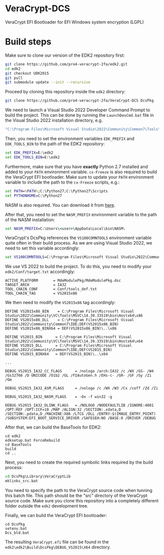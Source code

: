 # VeraCrypt-DCS
VeraCrypt EFI Bootloader for EFI Windows system encryption (LGPL)

# Build steps

Make sure to clone our version of the EDK2 repository first:
```bash
git clone https://github.com/pro4-veracrypt-2fa/edk2.git
cd edk2
git checkout UDK2015
git pull
git submodule update --init --recursive
```

Proceed by cloning this repository inside the `edk2` directory:
```bash
git clone https://github.com/pro4-veracrypt-2fa/VeraCrypt-DCS DcsPkg
```

We need to launch a Visual Studio 2022 Developer Command Prompt to build the project.
This can be done by running the `LaunchDevCmd.bat` file in the Visual Studio 2022 installation directory, e.g.
```bat
"C:\Program Files\Microsoft Visual Studio\2022\Community\Common7\Tools\LaunchDevCmd.bat"
```

Then, you need to set the environment variables `EDK_PREFIX` and `EDK_TOOLS_BIN` to the path of the EDK2 repository:
```bat
set EDK_PREFIX=E:\edk2
set EDK_TOOLS_BIN=E:\edk2
```

Furthermore, make sure that you have **exactly** Python 2.7 installed and added to your `PATH` environment variable.
`cx-Freeze` is also required to build the VeraCrypt EFI bootloader.
Make sure to update your `PATH` environment variable to include the path to the `cx-Freeze` scripts, e.g.:
```bat
set PATH=%PATH%;C:\Python27;C:\Python27\Scripts
set PYTHONHOME=C:\Python27
```
NASM is also required.
You can download it from [here](https://www.nasm.us/pub/nasm/releasebuilds/2.16.02/win64/).

After that, you need to set the `NASM_PREFIX` environment variable to the path of the NASM installation:
```bat
set NASM_PREFIX=C:\Users\<user>\AppData\Local\bin\NASM\
```

VeraCrypt's DcsPkg references the `VS100COMNTOOLS` environment variable quite often in their build process.
As we are using Visual Studio 2022, we need to set this variable accordingly:
```bat
set VS100COMNTOOLS=C:\Program Files\Microsoft Visual Studio\2022\Community\Common7\Tools
```

We use VS 2022 to build the project.
To do this, you need to modify your `edk2/Conf/target.txt` accordingly:
```
ACTIVE_PLATFORM       = MdeModulePkg/MdeModulePkg.dsc 
TARGET_ARCH           = IA32
TOOL_CHAIN_CONF       = Conf/tools_def.txt
TOOL_CHAIN_TAG        = VS2015x86
```

We then need to modify the `VS2015x86` tag accordingly:
```
DEFINE VS2015x86_BIN    = C:\Program Files\Microsoft Visual Studio\2022\Community\VC\Tools\MSVC\14.39.33519\bin\Hostx64\x86
DEFINE VS2015x86_DLL    = C:\Program Files\Microsoft Visual Studio\2022\Community\Common7\IDE;DEF(VS2015x86_BIN)
DEFINE VS2015x86_BINX64 = DEF(VS2015x86_BIN)\..\x86

DEFINE VS2015_BIN      = C:\Program Files\Microsoft Visual Studio\2022\Community\VC\Tools\MSVC\14.39.33519\bin\Hostx64\x64
DEFINE VS2015_DLL      = C:\Program Files\Microsoft Visual Studio\2022\Community\Common7\IDE;DEF(VS2015_BIN)
DEFINE VS2015_BINX64   = DEF(VS2015_BIN)\..\x64

...

DEBUG_VS2015_IA32_CC_FLAGS      = /nologo /arch:IA32 /c /WX /GS- /W4 /Gs32768 /D UNICODE /O1b2 /GL /FIAutoGen.h /EHs-c- /GR- /GF /Gy /Zi /Gm

DEBUG_VS2015_IA32_ASM_FLAGS     = /nologo /c /WX /W3 /Cx /coff /Zd /Zi

DEBUG_VS2015_IA32_NASM_FLAGS    = -Ox -f win32 -g

DEBUG_VS2015_IA32_DLINK_FLAGS   = /NOLOGO /NODEFAULTLIB /IGNORE:4001 /OPT:REF /OPT:ICF=10 /MAP /ALIGN:32 /SECTION:.xdata,D /SECTION:.pdata,D /MACHINE:X86 /LTCG /DLL /ENTRY:$(IMAGE_ENTRY_POINT) /SUBSYSTEM:EFI_BOOT_SERVICE_DRIVER /SAFESEH:NO /BASE:0 /DRIVER /DEBUG
```

After that, we can build the BaseTools for EDK2:
```
cd edk2
edksetup.bat ForceRebuild
cd BaseTools
build
cd ..
```

Next, you need to create the required symbolic links required by the build process:
```bat
cd DcsPkg\Library\VeraCryptLib
mklinks_src.bat
```

You need to specify the path to the VeraCrypt source code when tunning this batch file.
This path should be the "src" directory of the VeraCrypt source code.
Make sure you clone this repository into a completely different folder outside the `edk2` development tree.

Finally, we can build the VeraCrypt EFI bootloader:
```	
cd DcsPkg
setenv.bat
Dcs_bld.bat
```

The resulting `VeraCrypt.efi` file can be found in the `edk2\edk2\Build\DcsPkg\DEBUG_VS2015\X64` directory.

